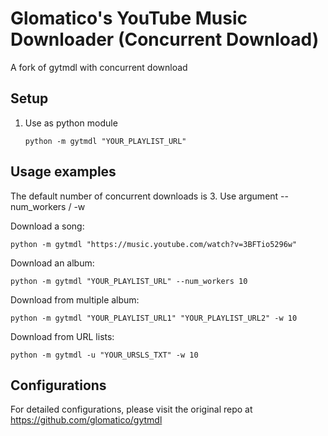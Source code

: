# Glomatico's YouTube Music Downloader (Concurrent Download)

A fork of gytmdl with concurrent download

## Setup
1. Use as python module
   ```
   python -m gytmdl "YOUR_PLAYLIST_URL"
   ```
## Usage examples
The default number of concurrent downloads is 3. Use argument --num_workers / -w

Download a song:
```
python -m gytmdl "https://music.youtube.com/watch?v=3BFTio5296w" 
```
Download an album:
```
python -m gytmdl "YOUR_PLAYLIST_URL" --num_workers 10
```
Download from multiple album:
```
python -m gytmdl "YOUR_PLAYLIST_URL1" "YOUR_PLAYLIST_URL2" -w 10
```
Download from URL lists:
```
python -m gytmdl -u "YOUR_URSLS_TXT" -w 10
```
## Configurations
For detailed configurations, please visit the original repo at https://github.com/glomatico/gytmdl
